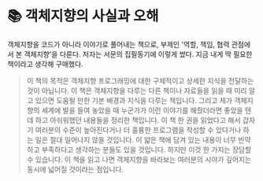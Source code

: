 # 📚 객체지향의 사실과 오해
객체지향을 코드가 아니라 이야기로 풀어내는 책으로, 부제인 '역할, 책임, 협력 관점에서 본 객체지향'을 다룬다. 저자는 서문의 집필동기에 이렇게 썼다. 지금 내게 딱 필요한 책이라고 생각해 구매했다. 
> 이 책의 목적은 객체지향 프로그래밍에 대한 구체적이고 상세한 지식을 전달하는 것이 아닙니다. 이 책은 객체지향을 다루는 다른 책이나 자료들을 읽을 때 미리 알고 있으면 도움될 만한 기본 배경과 지식을 다루는 책입니다. 그리고 제가 객체지향의 세계에 발을 들여 놓았을 때 누군가가 이런 이야기를 해줬더라면 좋았을 텐데 하고 아쉬워했던 내용들을 정리한 책입니다. 이 책 한 권을 읽었다고 해서 갑자기 여러분의 수준이 높아진다거나 더 훌륭한 프로그램을 작성할 수 있다거나 하는 일은 절대 일어나지 않을 것입니다. 이 얇은 책에 담겨 있는 내용이 너무 빈약하고 부족하다고 생각하는 분들도 있을 것입니다. 하지만 이것 한 가지는 장담할 수 있습니다. 이 책을 읽고 나면 객체지향을 바라보는 여러분의 시야가 깊어지는 동시에 넓어질 것이라는 점입니다.




